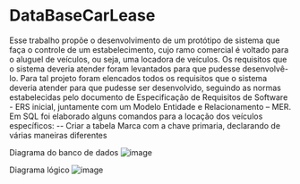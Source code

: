 # DataBaseCarLease

Esse trabalho propõe o desenvolvimento de um protótipo de sistema que faça o controle de um estabelecimento, cujo ramo comercial é voltado para o aluguel de veículos, ou seja, uma locadora de veículos.
Os requisitos que o sistema deveria atender foram levantados para que pudesse desenvolvê-lo. Para tal projeto foram elencados todos os requisitos que o sistema deveria atender para que pudesse ser desenvolvido, seguindo as normas estabelecidas pelo documento de Especificação de Requisitos de Software - ERS inicial, juntamente com um Modelo Entidade e Relacionamento – MER.
Em SQL foi elaborado alguns comandos para a locação dos veículos específicos:
-- Criar a tabela Marca com a chave primaria, declarando de várias maneiras diferentes

Diagrama do banco de dados
![image](https://user-images.githubusercontent.com/87394511/173206500-0cca06cb-6915-400d-b88f-4ad748f5d1d0.png)

Diagrama lógico
![image](https://user-images.githubusercontent.com/87394511/173206508-15029d53-c6ee-4367-9aa7-706ce22bcf39.png)


